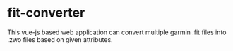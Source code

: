 # fit-converter

This vue-js based web application can convert multiple garmin .fit files into .zwo files based on given attributes.
